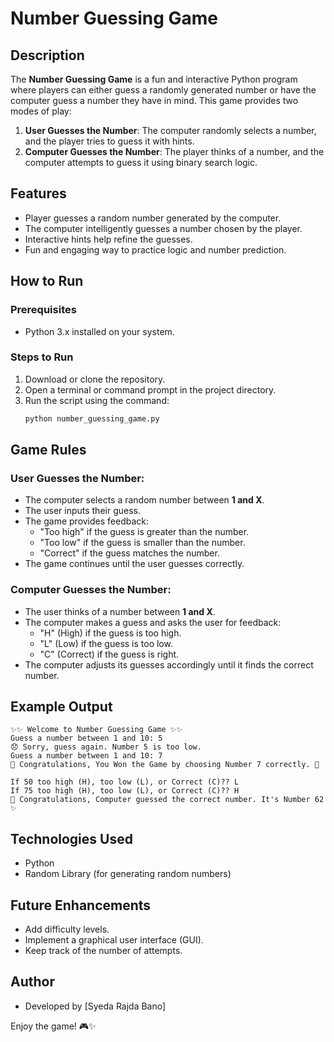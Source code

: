 # Number Guessing Game

## Description
The **Number Guessing Game** is a fun and interactive Python program where players can either guess a randomly generated number or have the computer guess a number they have in mind. This game provides two modes of play:

1. **User Guesses the Number**: The computer randomly selects a number, and the player tries to guess it with hints.
2. **Computer Guesses the Number**: The player thinks of a number, and the computer attempts to guess it using binary search logic.

## Features
- Player guesses a random number generated by the computer.
- The computer intelligently guesses a number chosen by the player.
- Interactive hints help refine the guesses.
- Fun and engaging way to practice logic and number prediction.

## How to Run
### Prerequisites
- Python 3.x installed on your system.

### Steps to Run
1. Download or clone the repository.
2. Open a terminal or command prompt in the project directory.
3. Run the script using the command:
   ```bash
   python number_guessing_game.py
   ```

## Game Rules
### User Guesses the Number:
- The computer selects a random number between **1 and X**.
- The user inputs their guess.
- The game provides feedback:
  - "Too high" if the guess is greater than the number.
  - "Too low" if the guess is smaller than the number.
  - "Correct" if the guess matches the number.
- The game continues until the user guesses correctly.

### Computer Guesses the Number:
- The user thinks of a number between **1 and X**.
- The computer makes a guess and asks the user for feedback:
  - "H" (High) if the guess is too high.
  - "L" (Low) if the guess is too low.
  - "C" (Correct) if the guess is right.
- The computer adjusts its guesses accordingly until it finds the correct number.

## Example Output
```
✨✨ Welcome to Number Guessing Game ✨✨
Guess a number between 1 and 10: 5
😞 Sorry, guess again. Number 5 is too low.
Guess a number between 1 and 10: 7
🎊 Congratulations, You Won the Game by choosing Number 7 correctly. 🎉
```
```
If 50 too high (H), too low (L), or Correct (C)?? L
If 75 too high (H), too low (L), or Correct (C)?? H
🥳 Congratulations, Computer guessed the correct number. It's Number 62 ✨
```

## Technologies Used
- Python
- Random Library (for generating random numbers)

## Future Enhancements
- Add difficulty levels.
- Implement a graphical user interface (GUI).
- Keep track of the number of attempts.

## Author
- Developed by [Syeda Rajda Bano]

Enjoy the game! 🎮✨

